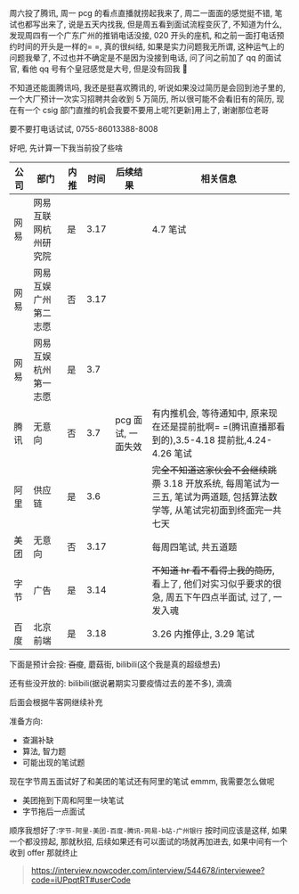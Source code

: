 周六投了腾讯, 周一 pcg 的看点直播就捞起我来了, 周二一面面的感觉挺不错, 笔试也都写出来了, 说是五天内找我, 但是周五看到面试流程变灰了, 不知道为什么, 发现周四有一个广东广州的推销电话没接, 020 开头的座机, 和之前一面打电话预约时间的开头是一样的= =, 真的很纠结, 如果是实力问题我无所谓, 这种运气上的问题我晕了, 不过也并不确定是不是因为没接到电话, 问了问之前加了 qq 的面试官, 看他 qq 号有个皇冠感觉是大号, 但是没有回我 🙂

不知道还能面腾讯吗, 我还是挺喜欢腾讯的, 听说如果没过简历是会回到池子里的, 一个大厂预计一次实习招聘共会收到 5 万简历, 所以很可能不会看旧有的简历, 现在有一个 csig 部门直推的机会我要不要用上呢?[更新]用上了, 谢谢那位老哥

要不要打电话试试, 0755-86013388-8008

好吧, 先计算一下我当前投了些啥

| 公司 | 部门 | 内推 | 时间 | 后续结果 | 相关信息 |
| --- | --- | --- | --- | --- | --- |
| 网易 | 网易互联网杭州研究院 | 是 | 3.17 |  | 4.7 笔试 |
| 网易 | 网易互娱广州第二志愿 | 否 | 3.17 |  |  |
| 网易 | 网易互娱杭州第一志愿 | 是 | 3.7 |  |  |
| 腾讯 | 无意向 | 否 | 3.7 | pcg 面试, 一面失效 | 有内推机会, 等待通知中, 原来现在还是提前批啊= =(腾讯直播那看到的),3.5-4.18 提前批,4.24-4.26 笔试 |
| 阿里 | 供应链 | 是 | 3.6 |  | <del>完全不知道这家伙会不会继续跳票</del> 3.18 开放系统, 每周笔试为一三五, 笔试为两道题, 包括算法数学等, 从笔试完初面到终面完一共七天 |
| 美团 | 无意向 | 否 | 3.17 |  | 每周四笔试, 共五道题 |
| 字节 | 广告 | 是 | 3.14 |  | <del>不知道 hr 看不看得上我的简历</del>, 看上了, 他们对实习似乎要求的很急, 周五下午四点半面试, 过了, 一发入魂 |
| 百度 | 北京前端 | 是 | 3.18 |  | 3.26 内推停止, 3.29 笔试 |

下面是预计会投: <del>百度</del>, 蘑菇街, bilibili(这个我是真的超级想去)

还有些没开放的: bilibili(据说暑期实习要疫情过去的差不多), 滴滴

后面会根据牛客网继续补充

准备方向:

- 查漏补缺
- 算法, 智力题
- 可能出现的笔试题

现在字节周五面试好了和美团的笔试还有阿里的笔试 emmm, 我需要怎么做呢

- 美团拖到下周和阿里一块笔试
- 字节拖后一点面试

顺序我想好了:`字节-阿里-美团-百度-腾讯-网易-b站-广州银行` 按时间应该是这样, 如果一个都没捞起, 那就秋招, 后续如果还有可以面试的场就再加进去, 如果中间有一个收到 offer 那就终止

> https://interview.nowcoder.com/interview/544678/interviewee?code=iUPpqtRT#userCode
